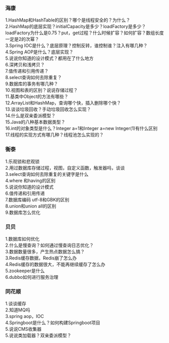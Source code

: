 <h3>海康</h3>
1.HashMap和HashTable的区别？哪个是线程安全的？为什么？</br>
2.HashMap的底层实现？initialCapacity是多少？loadFactory是多少？loadFactory为什么是0.75？put，get过程？什么时候扩容？如何扩容？数组长度一定是2的次幂？</br>
3.Spring IOC是什么？底层原理？控制反转，谁控制谁？注入有哪几种？</br>
4.Spring AOP是什么？底层实现？</br>
5.说说你知道的设计模式？都用在了什么地方</br>
6.深拷贝和浅拷贝？</br>
7.值传递和引用传递？</br>
8.select查询如何去除重复？</br>
9.数据库的事务有哪几种？</br>
10.视图和表的区别？说说存储过程？</br>
11.基类中Object的方法有哪些？</br>
12.ArrayList和HashMap，查询哪个快，插入删除哪个快？</br>
13.谈谈垃圾回收？手动垃圾回收怎么实现？</br>
14.什么是双亲委派模型？</br>
15.Java的八种基本数据类型？</br>
16.int的对象类型是什么？Integer a=1和Integer a=new Integer(1)有什么区别</br>
17.线程的实现方式有哪几种？线程池怎么实现的？</br>

<h3>衡泰</h3>
1.乐观锁和悲观锁</br>
2.用过数据库存储过程，视图，自定义函数，触发器吗，谈谈</br>
3.select查询如何去除重复的关键字是什么</br>
4.where 和having的区别</br>
5.说说你知道的设计模式</br>
6.值传递和引用传递</br>
7.数据库编码 utf-8和GBK的区别</br>
8.union和union all的区别</br>
9.数据库怎么优化</br>

<h3>贝贝</h3>
1.数据库如何优化</br>
2.什么是慢查询？如何通过慢查询日志优化？</br>
3.数据数量很多，产生热点数据怎么搞？</br>
3.Redis缓存数据，Redis崩了怎么办</br>
4.Redis缓存的数据很大，不能再继续缓存了怎么办</br>
5.zookeeper是什么</br>
6.dubbo如何进行服务治理</br>

<h3>同花顺</h3>
1.谈谈缓存</br>
2.知道MQ吗</br>
3.spring aop，IOC</br>
4.Springboot是什么？如何构建Springboot项目</br>
5.说说CMS收集器</br>
5.说说类加载器？双亲委派模型？</br>
